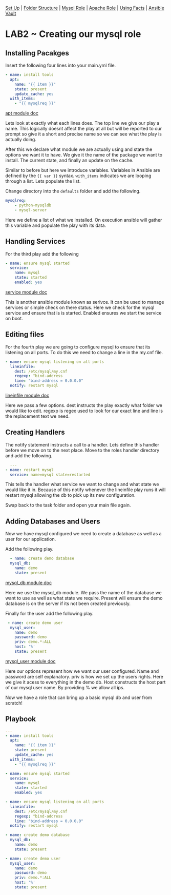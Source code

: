 [Set Up](doc/SetUp.md) | [Folder Structure](doc/lab-001.md) | [Mysql Role](doc/lab-002.md) | [Apache Role](doc/lab-003.md) | [Using Facts](doc/lab-004.md) | [Ansible Vault](doc/lab-005.md)


# LAB2 ~ Creating our mysql role

## Installing Pacakges

Insert the following four lines into your main.yml file.

```yml
- name: install tools
  apt:
    name: "{{ item }}"
    state: present
    update_cache: yes
  with_items:
    - "{{ mysqlreq }}"
```
[apt module doc](http://docs.ansible.com/ansible/apt_module.html)

Lets look at exactly what each lines does. The top line we give our play a name. This logically doesnt affect the play at all but will be reported to our prompt so give it a short and precise name so we can see what the play is actually doing.

After this we declare what module we are actually using and state the options we want it to have. We give it the name of the package we want to install. The current state, and finally an update on the cache.

Similar to before but here we introduce variables. Variables in Ansible are defined by the `{{ var }}` syntax. `with_items` indicates we are looping through a list. Lets populate the list.

Change directory into the `defaults` folder and add the following.

```yml
mysqlreq:
    - python-mysqldb
    - mysql-server
```
Here we define a list of what we installed. On execution ansible will gather this variable and populate the play with its data.

## Handling Services

For the third play add the following

```yml
- name: ensure mysql started
  service:
    name: mysql
    state: started
    enabled: yes
```
[service module doc](http://docs.ansible.com/ansible/service_module.html)

This is another ansible module known as serivce. It can be used to manage services or simple check on there status. Here we check for the mysql service and ensure that is is started. Enabled ensures we start the service on boot.

## Editing files
For the fourth play we are going to configure mysql to ensure that its listening on all ports. To do this we need to change a line in the my.cnf file.

```yml
- name: ensure mysql listening on all ports
  lineinfile:
    dest: /etc/mysql/my.cnf
    regexp: ^bind-address
    line: "bind-address = 0.0.0.0"
  notify: restart mysql
```
  [lineinfile module doc](http://docs.ansible.com/ansible/lineinfile_module.html)

  Here we pass a few options. dest instructs the play exactly what folder we would like to edit. regexp is regex used to look for our exact line and line is the replacement text we need.

## Creating Handlers
  The notify statement instructs a call to a handler. Lets define this handler before we move on to the next place. Move to the roles handler directory and add the following.
  
```yml
  ---
- name: restart mysql
  service: name=mysql state=restarted
```
  This tells the handler what service we want to change and what state we would like it in. Because of this notify whenever the lineinfile play runs it will restart mysql allowing the db to pick up its new configuration.

  Swap back to the task folder and open your main file again.

## Adding Databases and Users
  Now we have mysql configured we need to create a database as well as a user for our application.

  Add the following play.
```yml
  - name: create demo database
  mysql_db:
    name: demo
    state: present
```
 [mysql_db module doc](http://docs.ansible.com/ansible/mysql_db_module.html)

 Here we use the mysql_db module. We pass the name of the database we want to use as well as what state we require. Present will ensure the demo database is on the server if its not been created previously.

 Finally for the user add the following play.

```yml
 - name: create demo user
  mysql_user:
    name: demo
    password: demo
    priv: demo.*:ALL
    host: '%'
    state: present
```
[mysql_user module doc](http://docs.ansible.com/ansible/mysql_user_module.html)

Here our options represent how we want our user configured. Name and password are self explanatory. priv is how we set up the users rights. Here we give it acess to everything in the demo db. Host constructs the host part of our mysql user name. By providing % we allow all ips.

Now we have a role that can bring up a basic mysql db and user from scratch!

## Playbook
```yml
---
- name: install tools
  apt:
    name: "{{ item }}"
    state: present
    update_cache: yes
  with_items:
    - "{{ mysqlreq }}"

- name: ensure mysql started
  service:
    name: mysql
    state: started
    enabled: yes

- name: ensure mysql listening on all ports
  lineinfile:
    dest: /etc/mysql/my.cnf
    regexp: ^bind-address
    line: "bind-address = 0.0.0.0"
  notify: restart mysql

- name: create demo database
  mysql_db:
    name: demo
    state: present

- name: create demo user
  mysql_user:
    name: demo
    password: demo
    priv: demo.*:ALL
    host: '%'
    state: present
```